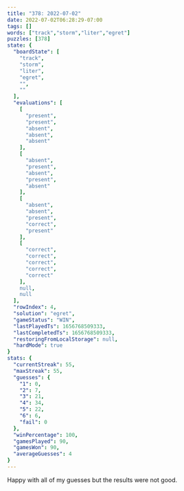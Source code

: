 ```yaml
---
title: "378: 2022-07-02"
date: 2022-07-02T06:28:29-07:00
tags: []
words: ["track","storm","liter","egret"]
puzzles: [378]
state: {
  "boardState": [
    "track",
    "storm",
    "liter",
    "egret",
    "",
    ""
  ],
  "evaluations": [
    [
      "present",
      "present",
      "absent",
      "absent",
      "absent"
    ],
    [
      "absent",
      "present",
      "absent",
      "present",
      "absent"
    ],
    [
      "absent",
      "absent",
      "present",
      "correct",
      "present"
    ],
    [
      "correct",
      "correct",
      "correct",
      "correct",
      "correct"
    ],
    null,
    null
  ],
  "rowIndex": 4,
  "solution": "egret",
  "gameStatus": "WIN",
  "lastPlayedTs": 1656768509333,
  "lastCompletedTs": 1656768509333,
  "restoringFromLocalStorage": null,
  "hardMode": true
}
stats: {
  "currentStreak": 55,
  "maxStreak": 55,
  "guesses": {
    "1": 0,
    "2": 7,
    "3": 21,
    "4": 34,
    "5": 22,
    "6": 6,
    "fail": 0
  },
  "winPercentage": 100,
  "gamesPlayed": 90,
  "gamesWon": 90,
  "averageGuesses": 4
}
---
```


<!-- more -->
Happy with all of my guesses but the results were not good.
